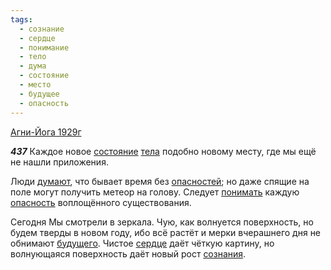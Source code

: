 ```yaml
---
tags:
  - сознание
  - сердце
  - понимание
  - тело
  - дума
  - состояние
  - место
  - будущее
  - опасность
---
```


[Агни-Йога 1929г](https://127.0.0.1:4002/agni/1929)

___437___
Каждое новое [состояние](../../../tags/#состояние) [тела](../../../tags/#тело) подобно новому месту, где мы ещё не нашли приложения.   

Люди [думают](../../../tags/#дума), что бывает время без [опасностей](../../../tags/#[опасность](../../../tags/#опасность)); но даже спящие на поле могут получить метеор на голову. Следует [понимать](../../../tags/#понимание) каждую [опасность](../../../tags/#опасность) воплощённого существования.   

Сегодня Мы смотрели в зеркала. Чую, как волнуется поверхность, но будем тверды в новом году, ибо всё растёт и мерки вчерашнего дня не обнимают [будущего](../../../tags/#будущее). Чистое [сердце](../../../tags/#сердце) даёт чёткую картину, но волнующаяся поверхность даёт новый рост [сознания](../../../tags/#сознание).